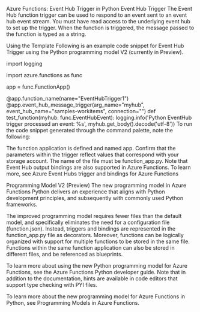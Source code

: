 Azure Functions: Event Hub Trigger in Python
Event Hub Trigger
The Event Hub function trigger can be used to respond to an event sent to an event hub event stream. You must have read access to the underlying event hub to set up the trigger. When the function is triggered, the message passed to the function is typed as a string.

Using the Template
Following is an example code snippet for Event Hub Trigger using the Python programming model V2 (currently in Preview).

import logging

import azure.functions as func

app = func.FunctionApp()

@app.function_name(name="EventHubTrigger1")
@app.event_hub_message_trigger(arg_name="myhub", event_hub_name="samples-workitems",
                               connection="") 
def test_function(myhub: func.EventHubEvent):
    logging.info('Python EventHub trigger processed an event: %s',
                myhub.get_body().decode('utf-8'))
To run the code snippet generated through the command palette, note the following:

The function application is defined and named app.
Confirm that the parameters within the trigger reflect values that correspond with your storage account.
The name of the file must be function_app.py.
Note that Event Hub output bindings are also supported in Azure Functions. To learn more, see Azure Event Hubs trigger and bindings for Azure Functions

Programming Model V2 (Preview)
The new programming model in Azure Functions Python delivers an experience that aligns with Python development principles, and subsequently with commonly used Python frameworks.

The improved programming model requires fewer files than the default model, and specifically eliminates the need for a configuration file (function.json). Instead, triggers and bindings are represented in the function_app.py file as decorators. Moreover, functions can be logically organized with support for multiple functions to be stored in the same file. Functions within the same function application can also be stored in different files, and be referenced as blueprints.

To learn more about using the new Python programming model for Azure Functions, see the Azure Functions Python developer guide. Note that in addition to the documentation, hints are available in code editors that support type checking with PYI files.

To learn more about the new programming model for Azure Functions in Python, see Programming Models in Azure Functions.